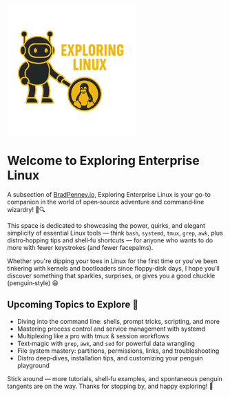<img src="images/exploring_linux.png" alt="Exploring Linux"  class="img-responsive-right" width="300">

# Welcome to Exploring Enterprise Linux

A subsection of [BradPenney.io](https://bradpenney.io), Exploring Enterprise
Linux is your go-to companion in the world of open‑source adventure and
command‑line wizardry! 🐧🔍

This space is dedicated to showcasing the power, quirks, and elegant simplicity
of essential Linux tools — think `bash`, `systemd`, `tmux`, `grep`, `awk`,
plus distro‑hopping tips and shell‑fu shortcuts — for anyone who wants to do
more with fewer keystrokes (and fewer facepalms).

Whether you're dipping your toes in Linux for the first time or you've been
tinkering with kernels and bootloaders since floppy‑disk days, I hope you’ll
discover something that sparkles, surprises, or gives you a good chuckle
(penguin‑style) 😄

## Upcoming Topics to Explore 🐧

- Diving into the command line: shells, prompt tricks, scripting, and more
- Mastering process control and service management with systemd
- Multiplexing like a pro with tmux & session workflows
- Text‑magic with `grep`, `awk`, and `sed` for powerful data wrangling
- File system mastery: partitions, permissions, links, and troubleshooting
- Distro deep‑dives, installation tips, and customizing your penguin playground

Stick around — more tutorials, shell‑fu examples, and spontaneous penguin
tangents are on the way. Thanks for stopping by, and happy exploring! 👋
